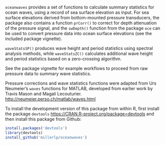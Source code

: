 
<!-- README.md is generated from README.Rmd. Please edit that file -->

`oceanwaves` provides a set of functions to calculate summary statistics
for ocean waves, using a record of sea surface elevation as input. For
sea surface elevations derived from bottom-mounted pressure transducers,
the package also contains a function `prCorr()` to correct for depth
attenuation of the pressure signal, and the `swDepth()` function from
the package `oce` can be used to convert pressure data into ocean
surface elevations (see the included package vignette).

`waveStatsSP()` produces wave height and period statistics using
spectral analysis methods, while `waveStatsZC()` calculates additional
wave height and period statistics based on a zero-crossing algorithm.

See the package vignette for example workflows to proceed from raw
pressure data to summary wave statistics.

Pressure corrections and wave statistics functions were adapted from Urs
Neumeier’s `waves` functions for MATLAB, developed from earlier work by
Travis Mason and Magali Lecouturier.
<http://neumeier.perso.ch/matlab/waves.html>

To install the development version of this package from within R, first
install the package `devtools`
<https://CRAN.R-project.org/package=devtools> and then install this
package from Github:

``` r
install.packages('devtools')
library(devtools)
install_github('millerlp/oceanwaves')
```
